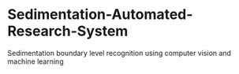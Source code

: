 # Sedimentation-Automated-Research-System
Sedimentation boundary level recognition using computer vision and machine learning

